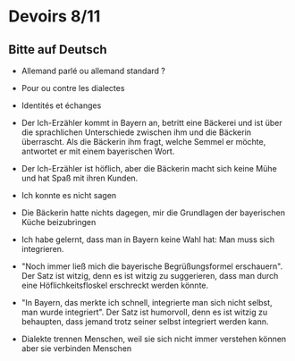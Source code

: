
# Devoirs 8/11
## Bitte auf Deutsch

* Allemand parlé ou allemand standard ?
* Pour ou contre les dialectes
* Identités et échanges

* Der Ich-Erzähler kommt in Bayern an, betritt eine Bäckerei und ist über die sprachlichen Unterschiede zwischen ihm und die Bäckerin überrascht. Als die Bäckerin ihm fragt, welche Semmel er möchte, antwortet er mit einem bayerischen Wort. 
* Der Ich-Erzähler ist höflich, aber die Bäckerin macht sich keine Mühe und hat Spaß mit ihren Kunden.

* Ich konnte es nicht sagen
* Die Bäckerin hatte nichts dagegen, mir die Grundlagen der bayerischen Küche beizubringen
* Ich habe gelernt, dass man in Bayern keine Wahl hat: Man muss sich integrieren. 

* "Noch immer ließ mich die bayerische Begrüßungsformel erschauern". Der Satz ist witzig, denn es ist witzig zu suggerieren, dass man durch eine Höflichkeitsfloskel erschreckt werden könnte.
* "In Bayern, das merkte ich schnell, integrierte man sich nicht selbst, man wurde integriert". Der Satz ist humorvoll, denn es ist witzig zu behaupten, dass jemand trotz seiner selbst integriert werden kann.

* Dialekte trennen Menschen, weil sie sich nicht immer verstehen können aber sie verbinden Menschen  
<!--stackedit_data:
eyJoaXN0b3J5IjpbLTcwNjY0OTk0NywtMTc1MTA5ODc4MSwtND
c5ODI0NzY1LC04MTczNjg0MTNdfQ==
-->